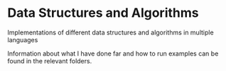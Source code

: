 # Data Structures and Algorithms 

Implementations of different data structures and algorithms in multiple languages

Information about what I have done far and how to run examples can be found in the relevant folders.

